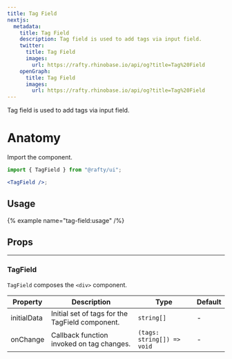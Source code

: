 ```yaml
---
title: Tag Field
nextjs:
  metadata:
    title: Tag Field
    description: Tag field is used to add tags via input field.
    twitter:
      title: Tag Field
      images:
        url: https://rafty.rhinobase.io/api/og?title=Tag%20Field
    openGraph:
      title: Tag Field
      images:
        url: https://rafty.rhinobase.io/api/og?title=Tag%20Field
---
```


Tag field is used to add tags via input field.

# Anatomy

Import the component.

```jsx
import { TagField } from "@rafty/ui";

<TagField />;
```

## Usage

{% example name="tag-field:usage" /%}

## Props

---

### TagField

`TagField` composes the `<div>` component.

| Property    | Description                                     | Type                       | Default |
| ----------- | ----------------------------------------------- | -------------------------- | ------- |
| initialData | Initial set of tags for the TagField component. | `string[]`                 | -       |
| onChange    | Callback function invoked on tag changes.       | `(tags: string[]) => void` | -       |
